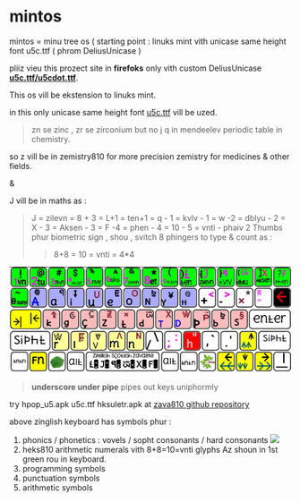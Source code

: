 # mintos
mintos = minu tree os ( starting point : linuks mint vith unicase same height font u5c.ttf ( phrom DeliusUnicase )

pliiz vieu this prozect site in **firefoks** only vith custom DeliusUnicase **[u5c.ttf/u5cdot.ttf][unicasefonts]**.

This os vill be ekstension to linuks mint.

in this only unicase same height font [u5c.ttf][unicasefonts] vill be uzed.

> zn se zinc , zr se zirconium but no j q in mendeelev periodic table in chemistry.

so z vill be in zemistry810 for more precision zemistry for medicines & other fields.

&

J vill be in maths as :

> J = zilevn = 8 + 3 = L+1 = ten+1 = q - 1 = kvlv - 1 = w -2 = dblyu - 2 = X - 3 = Aksen - 3 = F -4 = phen - 4 = 10 - 5 = vnti - phaiv
> 2 Thumbs phur biometric sign , shou , svitch
> 8 phingers to type & count as :
>> 8+8 = 10 = vnti = 4*4 

![mintos keyboard][imezkibord]

> **underscore under pipe** pipes out keys uniphormly

try hpop_u5.apk u5c.ttf hksuletr.apk at [zava810 github repository][zava810]

above zinglish keyboard has symbols phur :

1. phonics / phonetics : vovels / sopht consonants / hard consonants
![][phoniksimez]
2. heks810 arithmetic numerals vith 8+8=10=vnti glyphs Az shoun in 1st green rou in keyboard.
3. programming symbols
4. punctuation symbols
5. arithmetic symbols


[zava810]: http://github.com/zava810/zava810
[phoniksimez]: imez/png/phoniks.png
[unicasefonts]: https://github.com/Font77/unicase_phonts
[imezkibord]: imez/zpg/kibord.ascii810.jpg

